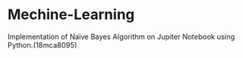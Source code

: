 # Mechine-Learning
Implementation of Naïve Bayes Algorithm on Jupiter Notebook using Python.(18mca8095)
